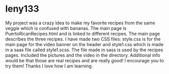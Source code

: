 # leny133

My project was a crazy idea to make my favorite recipes from the same veggie which is confused with bananas.  The main page is PuertoRicanRecipes.html and is linked to different recipes. The main page describes the three recipes. I have made two CSS files: style.css is for the main page for the video banner on the header and style1.css which is made in a saas file called style1.scss. The file made in sass is used by the recipes pages. Included the pictures and the video in the directory. 
Additional info would be that those are real recipes and are really good! I encourage you to try them! Thanks I love how I am learning.
